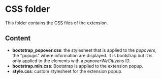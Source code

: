 # CSS folder
This folder contains the CSS files of the extension.

## Content

* **bootstrap_popover.css**: the stylesheet that is applied to the *popovers*,
the "popups" where information are displayed. It is bootstrap but it is only
applied to the elements with a *popoverWeCitizens* ID.
* **bootstrap.min.css**: Bootstrap is applied to the extension popup.
* **style.css**: custom stylesheet for the extension popup.
